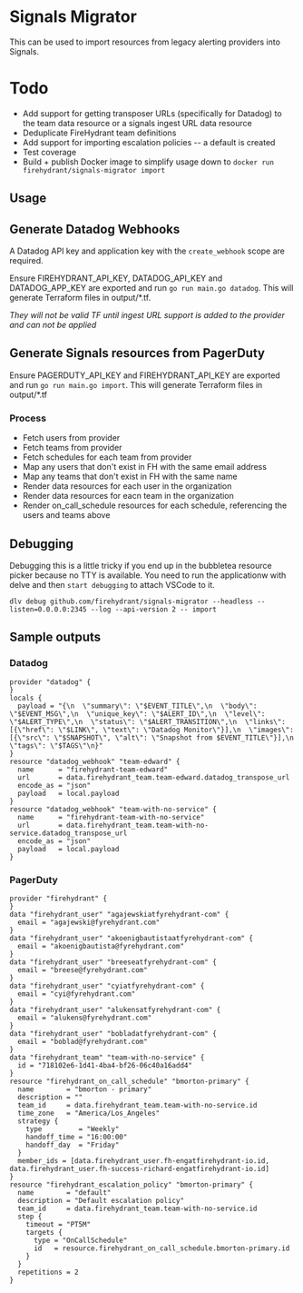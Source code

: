 # Signals Migrator

This can be used to import resources from legacy alerting providers into Signals.

# Todo

* Add support for getting transposer URLs (specifically for Datadog) to the team data resource or a signals ingest URL data resource
* Deduplicate FireHydrant team definitions
* Add support for importing escalation policies -- a default is created
* Test coverage
* Build + publish Docker image to simplify usage down to `docker run firehydrant/signals-migrator import`

## Usage

## Generate Datadog Webhooks

A Datadog API key and application key with the `create_webhook` scope are required.

Ensure FIREHYDRANT_API_KEY, DATADOG_API_KEY and DATADOG_APP_KEY are exported and run `go run main.go datadog`. This will generate Terraform files in output/*.tf.

*They will not be valid TF until ingest URL support is added to the provider and can not be applied*

## Generate Signals resources from PagerDuty
Ensure PAGERDUTY_API_KEY and FIREHYDRANT_API_KEY are exported and run `go run main.go import`. This will generate Terraform files in output/*.tf

### Process
* Fetch users from provider
* Fetch teams from provider
* Fetch schedules for each team from provider
* Map any users that don't exist in FH with the same email address
* Map any teams that don't exist in FH with the same name
* Render data resources for each user in the organization
* Render data resources for eacn team in the organization
* Render on_call_schedule resources for each schedule, referencing the users and teams above

## Debugging
Debugging this is a little tricky if you end up in the bubbletea resource picker because no TTY is available. You need to run the applicationw with delve and then `start debugging` to attach VSCode to it.

`dlv debug github.com/firehydrant/signals-migrator --headless --listen=0.0.0.0:2345 --log --api-version 2 -- import`


## Sample outputs

### Datadog
```
provider "datadog" {
}
locals {
  payload = "{\n  \"summary\": \"$EVENT_TITLE\",\n  \"body\": \"$EVENT_MSG\",\n  \"unique_key\": \"$ALERT_ID\",\n  \"level\": \"$ALERT_TYPE\",\n  \"status\": \"$ALERT_TRANSITION\",\n  \"links\": [{\"href\": \"$LINK\", \"text\": \"Datadog Monitor\"}],\n  \"images\": [{\"src\": \"$SNAPSHOT\", \"alt\": \"Snapshot from $EVENT_TITLE\"}],\n  \"tags\": \"$TAGS\"\n}"
}
resource "datadog_webhook" "team-edward" {
  name      = "firehydrant-team-edward"
  url       = data.firehydrant_team.team-edward.datadog_transpose_url
  encode_as = "json"
  payload   = local.payload
}
resource "datadog_webhook" "team-with-no-service" {
  name      = "firehydrant-team-with-no-service"
  url       = data.firehydrant_team.team-with-no-service.datadog_transpose_url
  encode_as = "json"
  payload   = local.payload
}
```

### PagerDuty
```
provider "firehydrant" {
}
data "firehydrant_user" "agajewskiatfyrehydrant-com" {
  email = "agajewski@fyrehydrant.com"
}
data "firehydrant_user" "akoenigbautistaatfyrehydrant-com" {
  email = "akoenigbautista@fyrehydrant.com"
}
data "firehydrant_user" "breeseatfyrehydrant-com" {
  email = "breese@fyrehydrant.com"
}
data "firehydrant_user" "cyiatfyrehydrant-com" {
  email = "cyi@fyrehydrant.com"
}
data "firehydrant_user" "alukensatfyrehydrant-com" {
  email = "alukens@fyrehydrant.com"
}
data "firehydrant_user" "bobladatfyrehydrant-com" {
  email = "boblad@fyrehydrant.com"
}
data "firehydrant_team" "team-with-no-service" {
  id = "718102e6-1d41-4ba4-bf26-06c40a16add4"
}
resource "firehydrant_on_call_schedule" "bmorton-primary" {
  name        = "bmorton - primary"
  description = ""
  team_id     = data.firehydrant_team.team-with-no-service.id
  time_zone   = "America/Los_Angeles"
  strategy {
    type         = "Weekly"
    handoff_time = "16:00:00"
    handoff_day  = "Friday"
  }
  member_ids = [data.firehydrant_user.fh-engatfirehydrant-io.id, data.firehydrant_user.fh-success-richard-engatfirehydrant-io.id]
}
resource "firehydrant_escalation_policy" "bmorton-primary" {
  name        = "default"
  description = "Default escalation policy"
  team_id     = data.firehydrant_team.team-with-no-service.id
  step {
    timeout = "PT5M"
    targets {
      type = "OnCallSchedule"
      id   = resource.firehydrant_on_call_schedule.bmorton-primary.id
    }
  }
  repetitions = 2
}
```